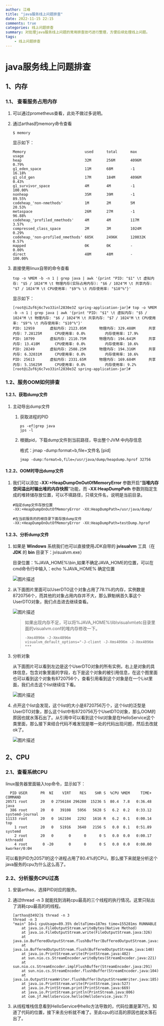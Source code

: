 ```yaml
---
author: 江峰
title: "java服务线上问题排查"
date: 2022-11-15 22:15
comments: true
categories: 线上问题排查
summary: 对处理java服务线上问题的常用排查技巧进行整理，方便后续处理线上问题。
tags: 
	- 线上问题排查
---
```


# java服务线上问题排查

## 1、内存

### 1.1、 查看服务占用内存

1. 可以通过prometheus查看，此处不做过多说明。

2. 通过arthas的memory命令查看

   ```
   $ memory
   ```

   显示如下：

   ```
   Memory                           used      total      max        usage
   heap                             32M       256M       4096M      0.79%
   g1_eden_space                    11M       68M        -1         16.18%
   g1_old_gen                       17M       184M       4096M      0.43%
   g1_survivor_space                4M        4M         -1         100.00%
   nonheap                          35M       39M        -1         89.55%
   codeheap_'non-nmethods'          1M        2M         5M         20.53%
   metaspace                        26M       27M        -1         96.88%
   codeheap_'profiled_nmethods'     4M        4M         117M       3.57%
   compressed_class_space           2M        3M         1024M      0.29%
   codeheap_'non-profiled_nmethods' 685K      2496K      120032K    0.57%
   mapped                           0K        0K         -          0.00%
   direct                           48M       48M        -          100.00%
   
   ```

3. 直接使用linux自带的命令查看

   ```
   top -o %MEM -b -n 1 | grep java | awk '{print "PID: "$1" \t 虚拟内存: "$5 / 1024"M \t 物理内存(实际占用内存): "$6 / 1024"M \t 共享内存: "$7 / 1024"M \t CPU使用率: "$9"% \t 内存使用率: "$10"%"}'
   ```

   显示如下：

   ```
   [root@iZuf6j6c7vo33inl2830e3Z spring-application-jar]# top -o %MEM -b -n 1 | grep java | awk '{print "PID: "$1" \t 虚拟内存: "$5 / 1024"M \t 物理内存: "$6 / 1024"M \t 共享内存: "$7 / 1024"M \t CPU使用率: "$9"% \t 内存使用率: "$10"%"}'
   PID: 12959       虚拟内存: 2123.05M      物理内存: 329.488M      共享内存: 7.28125M      CPU使用率: 0.0%         内存使用率: 17.9%
   PID: 10799       虚拟内存: 2110.75M      物理内存: 194.641M      共享内存: 13.418M       CPU使用率: 0.0%         内存使用率: 10.6%
   PID: 28249       虚拟内存: 2508.25M      物理内存: 194.316M      共享内存: 6.32031M      CPU使用率: 0.0%         内存使用率: 10.6%
   PID: 25613       虚拟内存: 2331.65M      物理内存: 169.684M      共享内存: 5.15625M      CPU使用率: 0.0%         内存使用率: 9.2%
   [root@iZuf6j6c7vo33inl2830e3Z spring-application-jar]# 	
   ```

### 1.2、服务OOM如何排查

#### 1.2.1、获取dump文件

1. 主动导出dump文件

   1. 获取进程的PID

      ```
      ps -ef|grep java
      jps -l
      ```

   2. 根据pid，下载dump文件到当前路径，导出整个JVM 中内存信息

      格式：jmap -dump:format=b,file=文件名 [pid]

      ```
      jmap -dump:format=b,file=/usr/java/dump/heapdump.hprof 32756
      ```

#### 1.2.2、OOM时导出dump文件

1. 我们可以添加 **-XX:+HeapDumpOnOutOfMemoryError** 参数开启“**当堆内存空间溢出时输出堆的内存快照**”功能，而 **-XX:HeapDumpPath** 参数则指定生成的堆转储存放位置，可以不填路径，只填文件名，说明是当前目录。

   ```
   #指定dump文件存放位置
   -XX:+HeapDumpOnOutOfMemoryError -XX:HeapDumpPath=/usr/java/dump/
   
   #在当前服务的的根目录下面存放dump文件
   -XX:+HeapDumpOnOutOfMemoryError -XX:HeapDumpPath=testDump.hprof
   ```

#### 1.2.3、分析dump文件

1. 如果是 **Windows** 系统我们也可以直接使用JDK自带的 **jvisualvm** 工具（在 **JDK** 的 **bin** 目录下：jvisualvm.exe）

   目录位置：%JAVA_HOME%\bin,如果不确定JAVA_HOME的位置，可以在cmd命令行中输入：echo %JAVA_HOME%  确定位置

   ![图片描述](https://img-blog.csdnimg.cn/53a7e17be93749cfa780ed8b1614ebab.png#pic_center)

2. 从下面图片里面可以UserDTO这个对象占用了78.1%的内存，实例数是8720756个，而其他的对象占用内存并不大，那么罪魁祸首久事这个UserDTO对象，我们点击进去继续查看。

   ![图片描述](https://img-blog.csdnimg.cn/0bdc2a2f34ad461bbc6f581f4899a92b.png#pic_center)

   > 如果出现内存不足，可以将%JAVA_HOME%\lib\visualvm\etc目录里面的visualvm.conf的堆内存修改一下。
   >
   > ```
   > -Xms4096m -J-Xmx4096m
   > visualvm_default_options="-J-client -J-Xms4096m -J-Xmx4096m ***
   > ```

3. 分析对象

   从下面图片可以看到左边是这个UserDTO对象的所有实例，右上是对象的具体信息，包含对象里面的字段，右下是这个对象的被引用信息，在这个图里面也可以看到这个对象有8720756个，查看引用看到这个对象是在一个List里面，我们点击这个list继续往下看。

   ![图片描述](https://img-blog.csdnimg.cn/9992d046bf414e4aa18ddbdb83a59c94.png#pic_center)

4. 点开这个list会发现，这个list的大小是8720756万个，这个list的泛型是UserDTO对象，那么这个list中有8720756万个UsetDTO对象，那么OOM的原因也就水落石出了。从引用中可以看到这个list对象是在HelloService这个类里面，那么接下来结合代码不难发现是哪一处的代码出现问题，然后去改就ok了。

   ![图片描述](https://img-blog.csdnimg.cn/7b86abe6a783434b82c233b9b9645df1.png#pic_center)



## 2、CPU

### 2.1、查看系统CPU

linux服务器里面输入top命令，显示如下：

```
  PID USER      PR  NI    VIRT    RES    SHR S  %CPU %MEM     TIME+ COMMAND   
20571 root      20   0 2756184 296280  15236 S  80.4  7.8   0:36.48 java
  386 root      20   0   39108   5956   5628 S   6.2  0.2   0:33.12 systemd-journal 
11133 root      20   0  162104   2292   1616 R   6.2  0.1   0:00.14 top
    1 root      20   0   51916   3640   2156 S   0.0  0.1   0:51.89 systemd
    2 root      20   0       0      0      0 S   0.0  0.0   0:00.17 kthreadd
    4 root       0 -20       0      0      0 S   0.0  0.0   0:00.00 kworker/0:0H         
```

可以看到PID为20571的这个进程占用了80.4%的CPU。那么接下来就是分析这个java服务的cpu为什么这么高了。

### 2.2、分析服务CPU过高

1. 安装arthas，选择PID对应的服务。

2. 通过thread -n 3 就能找到消耗cpu最高的三个线程的执行情况。这里只贴出了消耗cpu最高的的线程。

   ```
   [arthas@3492]$ thread -n 3
   thread -n 3
   "main" Id=1 cpuUsage=89.35% deltaTime=187ms time=155281ms RUNNABLE
       at java.io.FileOutputStream.writeBytes(Native Method)
       at java.io.FileOutputStream.write(FileOutputStream.java:326)
       at java.io.BufferedOutputStream.flushBuffer(BufferedOutputStream.java:82)
       at java.io.BufferedOutputStream.flush(BufferedOutputStream.java:140)
       at java.io.PrintStream.write(PrintStream.java:482)
       at sun.nio.cs.StreamEncoder.writeBytes(StreamEncoder.java:221)
       at sun.nio.cs.StreamEncoder.implFlushBuffer(StreamEncoder.java:291)
       at sun.nio.cs.StreamEncoder.flushBuffer(StreamEncoder.java:104)
       at java.io.OutputStreamWriter.flushBuffer(OutputStreamWriter.java:185)
       at java.io.PrintStream.write(PrintStream.java:527)
       at java.io.PrintStream.print(PrintStream.java:669)
       at java.io.PrintStream.println(PrintStream.java:806)
       at com.jf.HelloService.hello(HelloService.java:7)
   
   ```

3. 从线程堆栈信息看到HelloService中hello方法导致的，代码位置是第7行。知道了代码的位置，接下来去分析就不难了。至此cpu的过高的原因也就水落石出了。 
